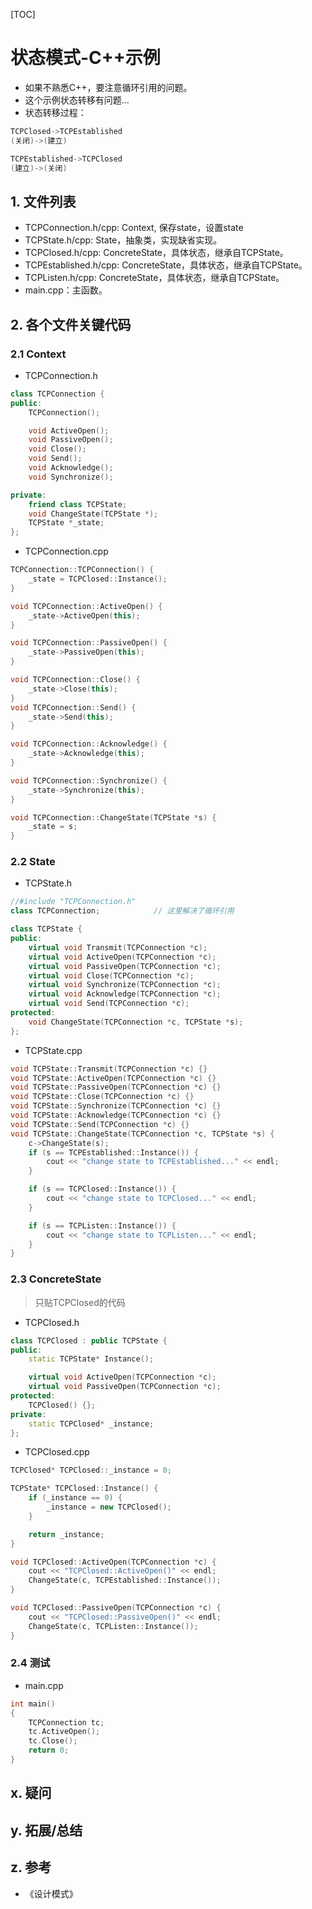 [TOC]

# 状态模式-C++示例
* 如果不熟悉C++，要注意循环引用的问题。
* 这个示例状态转移有问题...
* 状态转移过程：
```cpp
TCPClosed->TCPEstablished
(关闭)->(建立)

TCPEstablished->TCPClosed
(建立)->(关闭)
```

## 1. 文件列表
* TCPConnection.h/cpp: Context, 保存state，设置state
* TCPState.h/cpp: State，抽象类，实现缺省实现。
* TCPClosed.h/cpp: ConcreteState，具体状态，继承自TCPState。
* TCPEstablished.h/cpp: ConcreteState，具体状态，继承自TCPState。
* TCPListen.h/cpp: ConcreteState，具体状态，继承自TCPState。
* main.cpp：主函数。

## 2. 各个文件关键代码
### 2.1 Context
* TCPConnection.h
```cpp
class TCPConnection {
public:
    TCPConnection();

    void ActiveOpen();
    void PassiveOpen();
    void Close();
    void Send();
    void Acknowledge();
    void Synchronize();

private:
    friend class TCPState;
    void ChangeState(TCPState *);
    TCPState *_state;
};
```

* TCPConnection.cpp
```cpp
TCPConnection::TCPConnection() {
    _state = TCPClosed::Instance();
}

void TCPConnection::ActiveOpen() {
    _state->ActiveOpen(this);
}

void TCPConnection::PassiveOpen() {
    _state->PassiveOpen(this);
}

void TCPConnection::Close() {
    _state->Close(this);
}
void TCPConnection::Send() {
    _state->Send(this);
}

void TCPConnection::Acknowledge() {
    _state->Acknowledge(this);
}

void TCPConnection::Synchronize() {
    _state->Synchronize(this);
}

void TCPConnection::ChangeState(TCPState *s) {
    _state = s;
}
```

### 2.2 State
* TCPState.h
```cpp
//#include "TCPConnection.h"
class TCPConnection;            // 这里解决了循环引用

class TCPState {
public:
    virtual void Transmit(TCPConnection *c);
    virtual void ActiveOpen(TCPConnection *c);
    virtual void PassiveOpen(TCPConnection *c);
    virtual void Close(TCPConnection *c);
    virtual void Synchronize(TCPConnection *c);
    virtual void Acknowledge(TCPConnection *c);
    virtual void Send(TCPConnection *c);
protected:
    void ChangeState(TCPConnection *c, TCPState *s);
};

```

* TCPState.cpp
```cpp
void TCPState::Transmit(TCPConnection *c) {}
void TCPState::ActiveOpen(TCPConnection *c) {}
void TCPState::PassiveOpen(TCPConnection *c) {}
void TCPState::Close(TCPConnection *c) {}
void TCPState::Synchronize(TCPConnection *c) {}
void TCPState::Acknowledge(TCPConnection *c) {}
void TCPState::Send(TCPConnection *c) {}
void TCPState::ChangeState(TCPConnection *c, TCPState *s) {
    c->ChangeState(s);
    if (s == TCPEstablished::Instance()) {
        cout << "change state to TCPEstablished..." << endl;
    }

    if (s == TCPClosed::Instance()) {
        cout << "change state to TCPClosed..." << endl;
    }

    if (s == TCPListen::Instance()) {
        cout << "change state to TCPListen..." << endl;
    }
}
```

### 2.3 ConcreteState
> 只贴TCPClosed的代码

* TCPClosed.h
```cpp
class TCPClosed : public TCPState {
public:
    static TCPState* Instance();

    virtual void ActiveOpen(TCPConnection *c);
    virtual void PassiveOpen(TCPConnection *c);
protected:
    TCPClosed() {};
private:
    static TCPClosed* _instance;
};
```

* TCPClosed.cpp
```cpp
TCPClosed* TCPClosed::_instance = 0;

TCPState* TCPClosed::Instance() {
    if (_instance == 0) {
        _instance = new TCPClosed();
    }

    return _instance;
}

void TCPClosed::ActiveOpen(TCPConnection *c) {
    cout << "TCPClosed::ActiveOpen()" << endl;
    ChangeState(c, TCPEstablished::Instance());
}

void TCPClosed::PassiveOpen(TCPConnection *c) {
    cout << "TCPClosed::PassiveOpen()" << endl;
    ChangeState(c, TCPListen::Instance());
}
```

### 2.4 测试
* main.cpp
```cpp
int main()
{
    TCPConnection tc;
    tc.ActiveOpen();
    tc.Close();
    return 0;
}
```

## x. 疑问

## y. 拓展/总结

## z. 参考
* 《设计模式》

